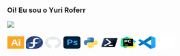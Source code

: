 ### Oi! Eu sou o Yuri Roferr

<div>
  <a href="https://github.com/oyuriroferr" target="_blank">
    <img height="150em" src="https://github-readme-stats.vercel.app/api/top-langs/?username=oyuriroferr&layout=compact&langs_count=7&theme=midnight-purple"/>
  </a>
</div>

<div style="display: inline_block"><br>

<img src="/SVGs/illustrator-plain.svg" alt="Illustrator" height="30" width="40">
<img src="/SVGs/fedora-original.svg" alt="Fedora" height="30" width="40">
<img src="/SVGs/github-original.svg" alt="GitHub" height="30" width="40">
<img src="/SVGs/photoshop-original.svg" alt="Photoshop" height="30" width="40">
<img src="/SVGs/python-original.svg" alt="Python" height="30" width="40">
<img src="/SVGs/powershell-original.svg" alt="PowerShell" height="30" width="40">
<img src="/SVGs/pycharm-original.svg" alt="PyCharm" height="30" width="40">
<img src="/SVGs/vscode-original.svg" alt="VS Code" height="30" width="40">
<img src="/SVGs/rust-line.svg" alt="Rust" height="30" width="40">


</div>
